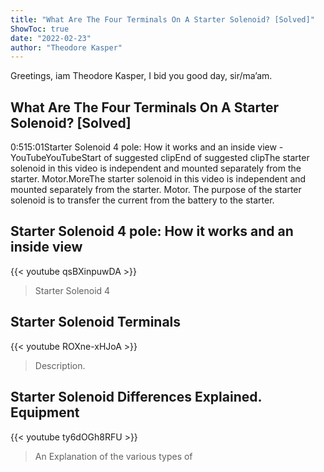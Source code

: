 ```yaml
---
title: "What Are The Four Terminals On A Starter Solenoid? [Solved]"
ShowToc: true 
date: "2022-02-23"
author: "Theodore Kasper" 
---
```


Greetings, iam Theodore Kasper, I bid you good day, sir/ma’am.
## What Are The Four Terminals On A Starter Solenoid? [Solved]
0:515:01Starter Solenoid 4 pole: How it works and an inside view - YouTubeYouTubeStart of suggested clipEnd of suggested clipThe starter solenoid in this video is independent and mounted separately from the starter. Motor.MoreThe starter solenoid in this video is independent and mounted separately from the starter. Motor. The purpose of the starter solenoid is to transfer the current from the battery to the starter.

## Starter Solenoid 4 pole: How it works and an inside view
{{< youtube qsBXinpuwDA >}}
>Starter Solenoid 4

## Starter Solenoid Terminals
{{< youtube ROXne-xHJoA >}}
>Description.

## Starter Solenoid Differences Explained. Equipment
{{< youtube ty6dOGh8RFU >}}
>An Explanation of the various types of 

